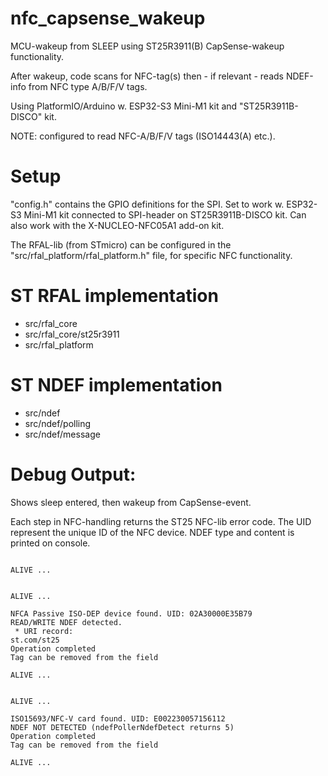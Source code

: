 # nfc_capsense_wakeup
MCU-wakeup from SLEEP using ST25R3911(B) CapSense-wakeup functionality.

After wakeup, code scans for NFC-tag(s) then - if relevant - reads NDEF-info from NFC type A/B/F/V tags.

Using PlatformIO/Arduino w. ESP32-S3 Mini-M1 kit and "ST25R3911B-DISCO" kit.

NOTE: configured to read NFC-A/B/F/V tags (ISO14443(A) etc.).



# Setup

"config.h" contains the GPIO definitions for the SPI.
Set to work w. ESP32-S3 Mini-M1 kit connected to SPI-header on ST25R3911B-DISCO kit.
Can also work with the X-NUCLEO-NFC05A1 add-on kit.

The RFAL-lib (from STmicro) can be configured in the "src/rfal_platform/rfal_platform.h" file, 
for specific NFC functionality.

# ST RFAL implementation

- src/rfal_core
- src/rfal_core/st25r3911
- src/rfal_platform

# ST NDEF implementation

- src/ndef
- src/ndef/polling
- src/ndef/message

# Debug Output:

Shows sleep entered, then wakeup from CapSense-event.

Each step in NFC-handling returns the ST25 NFC-lib error code.
The UID represent the unique ID of the NFC device.
NDEF type and content is printed on console.

```text

ALIVE ...


ALIVE ...

NFCA Passive ISO-DEP device found. UID: 02A30000E35B79
READ/WRITE NDEF detected.
 * URI record: 
st.com/st25
Operation completed
Tag can be removed from the field

ALIVE ...


ALIVE ...

ISO15693/NFC-V card found. UID: E002230057156112
NDEF NOT DETECTED (ndefPollerNdefDetect returns 5)
Operation completed
Tag can be removed from the field

ALIVE ...


```

